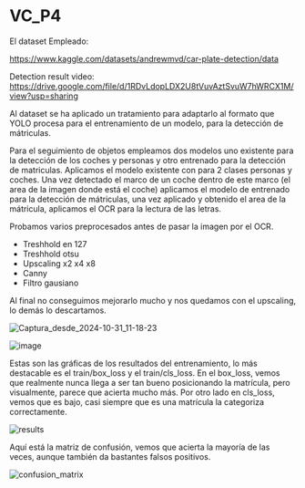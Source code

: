 # VC_P4

El dataset Empleado:

https://www.kaggle.com/datasets/andrewmvd/car-plate-detection/data

Detection result video: https://drive.google.com/file/d/1RDvLdopLDX2U8tVuvAztSvuW7hWRCX1M/view?usp=sharing

Al dataset se ha aplicado un tratamiento para adaptarlo al formato que YOLO procesa para el entrenamiento de un modelo, para la detección de mátriculas.

Para el seguimiento de objetos empleamos dos modelos uno existente para la detección de los coches y personas y otro entrenado para la detección de matriculas. Aplicamos el modelo existente con para 2 clases personas y coches. Una vez detectado el marco de un coche dentro de este marco (el area de la imagen donde está el coche) aplicamos el modelo de entrenado para la detección de mátriculas, una vez aplicado y obtenido el area de la mátricula, aplicamos el OCR para la lectura de las letras.

Probamos varios preprocesados antes de pasar la imagen por el OCR.
- Treshhold en 127
- Treshhold otsu
- Upscaling x2 x4 x8
- Canny
- Filtro gausiano

Al final no conseguimos mejorarlo mucho y nos quedamos con el upscaling, lo demás lo descartamos.


![Captura_desde_2024-10-31_11-18-23](https://github.com/user-attachments/assets/f468741f-6bb3-4c1f-a14b-35999d5efc07)

![image](https://github.com/user-attachments/assets/f73d4a49-21dc-43bd-a3db-4395f4872e37)

Estas son las gráficas de los resultados del entrenamiento, lo más destacable es el train/box_loss y el train/cls_loss.
En el box_loss, vemos que realmente nunca llega a ser tan bueno posicionando la matrícula, pero visualmente, parece que acierta mucho más.
Por otro lado en cls_loss, vemos que es bajo, casi siempre que es una matrícula la categoriza correctamente.

![results](https://github.com/user-attachments/assets/e7b65d02-6ed9-4bf5-99fb-5bcc8249545d)

Aquí está la matriz de confusión, vemos que acierta la mayoría de las veces, aunque también da bastantes falsos positivos.

![confusion_matrix](https://github.com/user-attachments/assets/6ec21286-4ee1-40ab-85a3-7450c79a073c)
